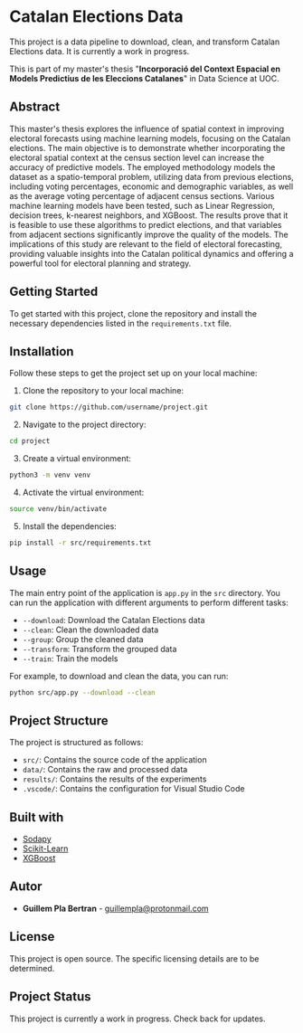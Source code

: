 # Catalan Elections Data

This project is a data pipeline to download, clean, and transform Catalan Elections data. It is currently a work in progress.

This is part of my master's thesis "**Incorporació del Context Espacial en Models Predictius de les Eleccions Catalanes**" in Data Science at UOC.

## Abstract

This master's thesis explores the influence of spatial context in improving electoral forecasts using machine learning models, focusing on the Catalan elections. The main objective is to demonstrate whether incorporating the electoral spatial context at the census section level can increase the accuracy of predictive models. The employed methodology models the dataset as a spatio-temporal problem, utilizing data from previous elections, including voting percentages, economic and demographic variables, as well as the average voting percentage of adjacent census sections. Various machine learning models have been tested, such as Linear Regression, decision trees, k-nearest neighbors, and XGBoost. The results prove that it is feasible to use these algorithms to predict elections, and that variables from adjacent sections significantly improve the quality of the models. The implications of this study are relevant to the field of electoral forecasting, providing valuable insights into the Catalan political dynamics and offering a powerful tool for electoral planning and strategy.

## Getting Started

To get started with this project, clone the repository and install the necessary dependencies listed in the `requirements.txt` file.

## Installation

Follow these steps to get the project set up on your local machine:

1. Clone the repository to your local machine:

```bash
git clone https://github.com/username/project.git
```

2. Navigate to the project directory:

```bash
cd project
```

3. Create a virtual environment:

```bash
python3 -m venv venv
```

4. Activate the virtual environment:

```bash
source venv/bin/activate
```

5. Install the dependencies:

```bash
pip install -r src/requirements.txt
```

## Usage

The main entry point of the application is `app.py` in the `src` directory. You can run the application with different arguments to perform different tasks:

- `--download`: Download the Catalan Elections data
- `--clean`: Clean the downloaded data
- `--group`: Group the cleaned data
- `--transform`: Transform the grouped data
- `--train`: Train the models

For example, to download and clean the data, you can run:

```bash
python src/app.py --download --clean
```

## Project Structure

The project is structured as follows:

- `src/`: Contains the source code of the application
- `data/`: Contains the raw and processed data
- `results/`: Contains the results of the experiments
- `.vscode/`: Contains the configuration for Visual Studio Code

## Built with

- [Sodapy](https://pypi.org/project/sodapy/)
- [Scikit-Learn](https://scikit-learn.org)
- [XGBoost](https://xgboost.readthedocs.io/)

## Autor

- **Guillem Pla Bertran** - [guillempla@protonmail.com]()

## License

This project is open source. The specific licensing details are to be determined.

## Project Status

This project is currently a work in progress. Check back for updates.
